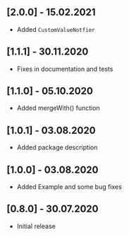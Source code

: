 ## [2.0.0] - 15.02.2021

* Added `CustomValueNotfier` 
## [1.1.1] - 30.11.2020

* Fixes in documentation and tests 
## [1.1.0] - 05.10.2020

* Added mergeWith() function

## [1.0.1] - 03.08.2020

* Added package description

## [1.0.0] - 03.08.2020

* Added Example and some bug fixes

## [0.8.0] - 30.07.2020

* Initial release
